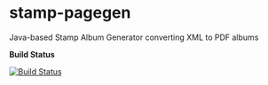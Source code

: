 stamp-pagegen
=============

Java-based Stamp Album Generator converting XML to PDF albums

**Build Status**

[![Build Status](http://drake-server.ddns.net:9000/jenkins/buildStatus/icon?job=stamp-pagegen)](http://drake-server.ddns.net:9000/jenkins/job/stamp-pagegen/)

